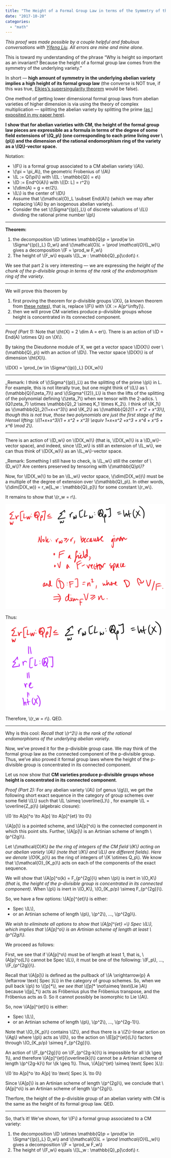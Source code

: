 ```yaml
---
title: "The Height of a Formal Group Law in terms of the Symmetry of the Underlying CM Abelian Variety"
date: "2017-10-20"
categories: 
  - "math"
---
```


_This proof was made possible by a couple helpful and fabulous conversations with [Yifeng Liu](http://www.math.northwestern.edu/~liuyf\\). All errors are mine and mine alone._

This is toward my understanding of the phrase “Why is height so important as an invariant? Because the height of a formal group law comes from the symmetry of the underlying variety.”

In short — **high amount of symmetry in the underlying abelian variety implies a high height of its formal group law** (the converse is NOT true, if this was true, [Elkies’s supersingularity theorem](/a-question-on-primes\\) would be false).

One method of getting lower dimensional formal group laws from abelian varieties of higher dimension is via using the theory of complex multiplication — splitting the abelian variety by splitting the prime [(as I exposited in my paper here)](/every-height\\).

**I show that for abelian varieties with CM, the height of the formal group law pieces are expressible as a formula in terms of the degree of some field extensions of \\(Q_p\\) (one corresponding to each prime living over \\(p\\)) and the dimension of the rational endomorphism ring of the variety as a \\(Q\\)-vector space.**

Notation:

- \\(F\\) is a formal group associated to a CM abelian variety \\(A\\).
- \\(\pi = \pi_A\\), the geometric Frobenius of \\(A\\)
- \\(L := Q(\pi)\\) with \\([L : \mathbb{Q}] = e\\)
- \\(D := End^0(A)\\) with \\([D: L] = r^2\\)
- \\(\dim(A) = g = er/2\\).
- \\(L\\) is the center of \\(D\\)
- Assume that \\(\mathcal{O}_L \subset End(A)\\) (which we may after replacing \\(A\\) by an isogenous abelian variety).
- Consider the set \\(\Sigma^{(p)}_L\\) of discrete valuations of \\(L\\) dividing the rational prime number \\(p\\)

* * *

**Theorem:**

1. the decomposition \\(D \otimes \mathbb{Q}_p = \prod_{w \in \Sigma^{(p)}_L} D_w\\) and \\(\mathcal{O}_L = \prod \mathcal{O}_{L_w}\\) gives a decomposition \\(F = \prod_w F_w\\)
2. The height of \\(F_w\\) equals \\([L_w : \mathbb{Q}_p]\cdot\\) r.

We see that part 2 is very interesting — we are expressing the _height of the chunk of the p-divisible group in terms of the rank of the endomorphism ring of the variety_.

* * *

We will prove this theorem by

1. first proving the theorem for p-divisible groups \\(X\\), (a known theorem from [these notes](https://www.math.columbia.edu/~dejong/seminar/CU-Seminar-AVff3.pdf)), that is, replace \\(F\\) with \\(X := A[p^\infty]\\).
2. then we will prove CM varieties produce p-divisible groups whose height is concentrated in its connected component.

* * *

_Proof (Part 1):_ Note that \\(ht(X) = 2 \dim A = er\\). There is an action of \\(D = End(A) \otimes Q\\) on \\(X\\).

By taking the Dieudonne module of X, we get a vector space \\(D(X)\\) over \\(\mathbb{Q}_p\\) with an action of \\(D\\). The vector space \\(D(X)\\) is of dimension \\(ht(X)\\).

\\(D(X) = \prod_{w \in \Sigma^{(p)}_L} D(X_w)\\)

* * *

_Remark: I think of \\(\Sigma^{(p)}_L\\) as the splitting of the prime \\(p\\) in L. For example, this is not literally true, but one might think of \\(L\\) as \\(\mathbb{Q}(\zeta_7)\\) and \\(\Sigma^{(2)}_L\\) is then the lifts of the splitting of the polynomial defining \\(\zeta_7\\) when we tensor with the 2-adics. \\(Q(\zeta_7) \otimes \mathbb{Q}_2 \simeq K_1 \times K_2\\). I think of \\(K_1\\) as \\(\mathbb{Q}_2(1+x+x^3)\\) and \\(K_2\\) as \\(\mathbb{Q}_2(1 + x^2 + x^3)\\), though this is not true, those two polynomials are just the first stage of the Hensel lifting: \\((1+x+x^3)(1 + x^2 + x^3) \equiv 1+x+x^2 +x^3 + x^4 + x^5 + x^6 \mod 2\\)._

* * *

There is an action of \\(D_w\\) on \\(D(X_w)\\) (that is, \\(D(X_w)\\) is a \\(D_w\\)-vector space), and indeed, since \\(D_w\\) is still an extension of \\(L_w\\), we can thus think of \\(D(X_w)\\) as an \\(L_w\\)-vector space.

_Remark: Something I still have to check, is \\(L_w\\) still the center of \\(D_w\\)? Are centers preserved by tensoring with \\(\mathbb{Q}_p\\)?_

Now, for \\(D(X_w)\\) to be an \\(L_w\\) vector space, \\(\dim(D(X_w))\\) must be a multiple of the degree of extension over \\(\mathbb{Q}_p\\). In other words, \\(\dim(D(X_w)) = r_w[L_w : \mathbb{Q}_p]\\) for some constant \\(r_w\\).

It remains to show that \\(r_w = r\\).

![](/images/wp-content/uploads/2017/10/image-8b.png)

Thus: ![](/images/wp-content/uploads/2017/10/image-7b.png)

Therefore, \\(r_w = r\\). QED.

* * *

Why is this cool: _Recall that \\(r^2\\) is the rank of the rational endomorphisms of the underlying abelian variety._

Now, we’ve proved it for the p-divisible group case. We may think of the formal group law as the connected component of the p-divisible group. Thus, we’ve also proved it formal group laws where the height of the p-divisible group is concentrated in its connected component.

Let us now show that **CM varieties produce p-divisible groups whose height is concentrated in its connected component**.

_Proof (Part 2):_ For any abelian variety \\(A\\) (of genus \\(g\\)), we get the following short exact sequence in the category of group schemes over some field \\(L\\) such that \\(L \simeq \overline{L}\\) , for example \\(L = \overline{Z_p}\\) (algebraic closure):

\\(0 \to A[p]^o \to A[p] \to A[p]^{et} \to 0\\)

\\(A[p]\\) is a pointed scheme, and \\(A[p]^o\\) is the connected component in which this point sits. Further, \\(A[p]\\) is an Artinian scheme of length \\(p^{2g}\\).

Let \\(\mathcal{O}_K\\) be the ring of integers of the CM field \\(K\\) acting on our abelian variety \\(A\\) (note that \\(K\\) and \\(L\\) are different fields). Here we denote \\(O_{K_p}\\) as the ring of integers of \\(K \otimes Q_p\\). We know that \\(\mathcal{O}_{K_p}\\) acts on each of the components of the exact sequence.

We will show that \\(A[p]^o(k) = F_{p^{2g}}\\) when \\(p\\) is inert in \\(O_K\\) _(that is, the height of the p-divisible group is concentrated in its connected component)_. When \\(p\\) is inert in \\(O_K\\), \\(O_{K_p/p} \simeq F_{p^{2g}}\\).

So, we have a few options: \\(A[p]^{et}\\) is either:

- Spec \\(L\\),
- or an Artinian scheme of length \\(p\\), \\(p^2\\), …, \\(p^{2g}\\).

_We wish to eliminate all options to show that \\(A[p]^{et} =\\) Spec \\(L\\), which implies that \\(A[p]^o\\) is an Artinian scheme of length at least \\(p^{2g}\\)._

We proceed as follows:

First, we see that if \\(A[p]^o\\) must be of length at least 1, that is, \\(A[p]^o(L)\\) cannot be Spec \\(L\\), it must be one of the following: \\(F_p\\), …, \\(F_{p^{2g}}\\).

Recall that \\(A[p]\\) is defined as the pullback of \\(A \xrightarrow{p} A \leftarrow \text{ Spec }L\\) in the category of group schemes. So, when we pull back \\(p\\) to \\([p]_*\\), we see that \\([p]_* \not\simeq \text{Lie }A\\) because \\([p]_*\\) acts as Fröbenius plus the Fröbenius transpose, and the Fröbenius acts as 0. So it cannot possibly be isomorphic to Lie \\(A\\).

So, now \\(A[p]^{et}\\) is either:

- Spec \\(L\\),
- or an Artinian scheme of length \\(p\\), \\(p^2\\), …, \\(p^{2g-1}\\).

Note that \\(O_{K_p}\\) contains \\(Z\\), and thus there is a \\(Z\\)-linear action on \\(A[p](L)\\) where \\(p\\) acts as \\(0\\), so the action on \\(E[p]^{et}(L)\\) factors through \\(O_{K_p/p} \simeq F_{p^{2g}}\\).

An action of \\(F_{p^{2g}}\\) on \\(F_{p^{2g-k}}\\) is impossible for all \\(k \geq 1\\), and therefore \\(A[p]^{et}(\overline{k})\\) cannot be a Artinian scheme of length \\(p^{2g-k}\\) for \\(k \geq 1\\). Thus, \\(A[p]^{et} \simeq \text{ Spec }L\\):

\\(0 \to A[p]^o \to A[p] \to \text{ Spec }L \to 0\\)

Since \\(A[p]\\) is an Artinian scheme of length \\(p^{2g}\\), we conclude that \\(A[p]^o\\) is an Artinian scheme of length \\(p^{2g}\\).

Therfore, the height of the p-divisible group of an abelian variety with CM is the same as the height of its formal group law. QED.

* * *

So, that’s it! We’ve shown, for \\(F\\) a formal group associated to a CM variety:

1. the decomposition \\(D \otimes \mathbb{Q}_p = \prod_{w \in \Sigma^{(p)}_L} D_w\\) and \\(\mathcal{O}_L = \prod \mathcal{O}_{L_w}\\) gives a decomposition \\(F = \prod_w F_w\\)
2. The height of \\(F_w\\) equals \\([L_w : \mathbb{Q}_p]\cdot\\) r.
